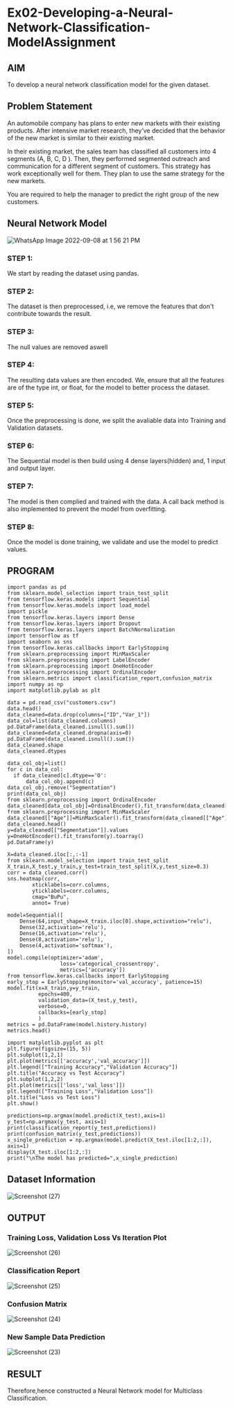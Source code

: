 # Ex02-Developing-a-Neural-Network-Classification-ModelAssignment

## AIM

To develop a neural network classification model for the given dataset.

## Problem Statement

An automobile company has plans to enter new markets with their existing products. After intensive market research, they’ve decided that the behavior of the new market is similar to their existing market.

In their existing market, the sales team has classified all customers into 4 segments (A, B, C, D ). Then, they performed segmented outreach and communication for a different segment of customers. This strategy has work exceptionally well for them. They plan to use the same strategy for the new markets.

You are required to help the manager to predict the right group of the new customers.

## Neural Network Model

![WhatsApp Image 2022-09-08 at 1 56 21 PM](https://user-images.githubusercontent.com/89703145/189076869-4d040d99-f470-4fba-acff-4b6377ba9932.jpeg)

### STEP 1:
We start by reading the dataset using pandas.
### STEP 2:
The dataset is then preprocessed, i.e, we remove the features that don't contribute towards the result.
### STEP 3:
The null values are removed aswell
### STEP 4:
The resulting data values are then encoded. We, ensure that all the features are of the type int, or float, for the model to better process the dataset.
### STEP 5:
Once the preprocessing is done, we split the avaliable data into Training and Validation datasets.
### STEP 6:
The Sequential model is then build using 4 dense layers(hidden) and, 1 input and output layer.
### STEP 7:
The model is then complied and trained with the data. A call back method is also implemented to prevent the model from overfitting.
### STEP 8:
Once the model is done training, we validate and use the model to predict values.

## PROGRAM
```python3
import pandas as pd
from sklearn.model_selection import train_test_split
from tensorflow.keras.models import Sequential
from tensorflow.keras.models import load_model
import pickle
from tensorflow.keras.layers import Dense
from tensorflow.keras.layers import Dropout
from tensorflow.keras.layers import BatchNormalization
import tensorflow as tf
import seaborn as sns
from tensorflow.keras.callbacks import EarlyStopping
from sklearn.preprocessing import MinMaxScaler
from sklearn.preprocessing import LabelEncoder
from sklearn.preprocessing import OneHotEncoder
from sklearn.preprocessing import OrdinalEncoder
from sklearn.metrics import classification_report,confusion_matrix
import numpy as np
import matplotlib.pylab as plt
```
```python3
data = pd.read_csv("customers.csv")
data.head()
data_cleaned=data.drop(columns=["ID","Var_1"])
data_col=list(data_cleaned.columns)
pd.DataFrame(data_cleaned.isnull().sum())
data_cleaned=data_cleaned.dropna(axis=0)
pd.DataFrame(data_cleaned.isnull().sum())
data_cleaned.shape
data_cleaned.dtypes
```
```python3
data_col_obj=list()
for c in data_col:
  if data_cleaned[c].dtype=='O':
      data_col_obj.append(c)
data_col_obj.remove("Segmentation")
print(data_col_obj)
from sklearn.preprocessing import OrdinalEncoder
data_cleaned[data_col_obj]=OrdinalEncoder().fit_transform(data_cleaned[data_col_obj])
from sklearn.preprocessing import MinMaxScaler
data_cleaned[["Age"]]=MinMaxScaler().fit_transform(data_cleaned[["Age"]])
data_cleaned.head()
y=data_cleaned[["Segmentation"]].values
y=OneHotEncoder().fit_transform(y).toarray()
pd.DataFrame(y)
```
```python3
X=data_cleaned.iloc[:,:-1]
from sklearn.model_selection import train_test_split
X_train,X_test,y_train,y_test=train_test_split(X,y,test_size=0.3)
corr = data_cleaned.corr()
sns.heatmap(corr, 
        xticklabels=corr.columns,
        yticklabels=corr.columns,
        cmap="BuPu",
        annot= True)
```
```python3
model=Sequential([
    Dense(64,input_shape=X_train.iloc[0].shape,activation="relu"),
    Dense(32,activation='relu'),
    Dense(16,activation='relu'),
    Dense(8,activation='relu'),
    Dense(4,activation='softmax'),
])
model.compile(optimizer='adam',
                 loss='categorical_crossentropy',
                 metrics=['accuracy'])
from tensorflow.keras.callbacks import EarlyStopping
early_stop = EarlyStopping(monitor='val_accuracy', patience=15)
model.fit(x=X_train,y=y_train,
          epochs=400,
          validation_data=(X_test,y_test),
          verbose=0, 
          callbacks=[early_stop]
          )
metrics = pd.DataFrame(model.history.history)
metrics.head()
```
```python3
import matplotlib.pyplot as plt
plt.figure(figsize=(15, 5))
plt.subplot(1,2,1)
plt.plot(metrics[['accuracy','val_accuracy']])
plt.legend(["Training Accuracy","Validation Accuracy"])
plt.title("Accuracy vs Test Accuracy")
plt.subplot(1,2,2)
plt.plot(metrics[['loss','val_loss']])
plt.legend(["Training Loss","Validation Loss"])
plt.title("Loss vs Test Loss")
plt.show()
```
```python3
predictions=np.argmax(model.predict(X_test),axis=1)
y_test=np.argmax(y_test, axis=1)
print(classification_report(y_test,predictions))
print(confusion_matrix(y_test,predictions))
x_single_prediction = np.argmax(model.predict(X_test.iloc[1:2,:]), axis=1)
display(X_test.iloc[1:2,:])
print("\nThe model has predicted=",x_single_prediction)
```
## Dataset Information

![Screenshot (27)](https://user-images.githubusercontent.com/89703145/189068896-a5bf46b4-2686-48a6-96f5-ed36567c7335.png)

## OUTPUT

### Training Loss, Validation Loss Vs Iteration Plot
![Screenshot (26)](https://user-images.githubusercontent.com/89703145/189069013-ef049913-8938-4fdd-9664-5e0c0e022138.png)

### Classification Report

![Screenshot (25)](https://user-images.githubusercontent.com/89703145/189069157-5ecce248-7b4e-4c3a-8fd9-b32788ede9ff.png)

### Confusion Matrix

![Screenshot (24)](https://user-images.githubusercontent.com/89703145/189069264-3fc205c7-5892-460e-b5b6-8fdfd87fec0a.png)

### New Sample Data Prediction

![Screenshot (23)](https://user-images.githubusercontent.com/89703145/189069308-e81ce725-d5a0-4dc3-9b19-191dadf3a4d9.png)

## RESULT
Therefore,hence constructed a Neural Network model for Multiclass Classification.
